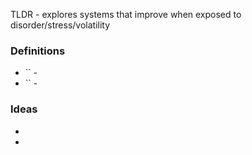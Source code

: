 TLDR - explores systems that improve when exposed to disorder/stress/volatility

### Definitions
* `` - 
* `` - 

### Ideas
* 
* 
